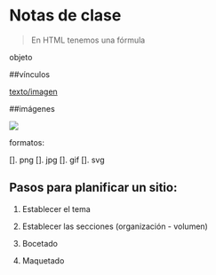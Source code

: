 # Notas de clase

>En HTML tenemos una fórmula

<elemento atributo="valor">
	objeto
</elemento>

##vínculos

<a href="URL">texto/imagen</a>

##imágenes

<img src="RUTA">

formatos:  

  []. png
  []. jpg
  []. gif
  []. svg

## Pasos para planificar un sitio: 

  1. Establecer el tema
  2. Establecer las secciones
  		(organización - volumen)
  3. Bocetado

  4. Maquetado




